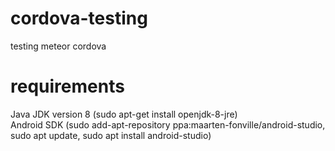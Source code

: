 # cordova-testing
testing meteor cordova

# requirements
Java JDK version 8 (sudo apt-get install openjdk-8-jre)<br>
Android SDK (sudo add-apt-repository ppa:maarten-fonville/android-studio, sudo apt update, sudo apt install android-studio)<br>


